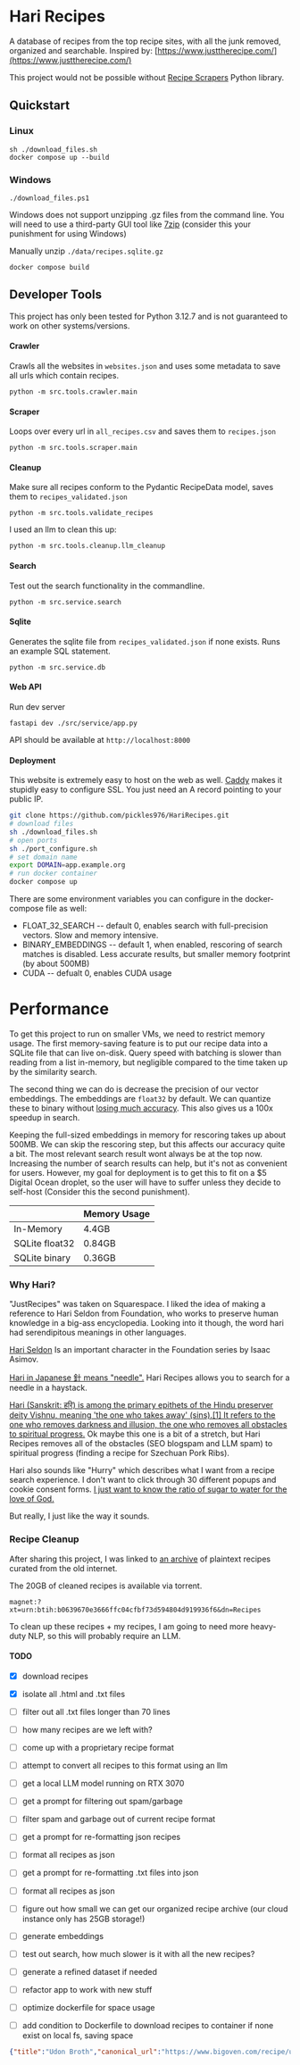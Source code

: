 # Hari Recipes 

A database of recipes from the top recipe sites, with all the junk removed, organized and searchable.
Inspired by: [https://www.justtherecipe.com/](https://www.justtherecipe.com/)

This project would not be possible without [Recipe Scrapers](https://github.com/hhursev/recipe-scrapers) Python library.

## Quickstart

### Linux

```shell
sh ./download_files.sh
docker compose up --build
```

### Windows

```shell
./download_files.ps1
```

Windows does not support unzipping .gz files from the command line. You will need
to use a third-party GUI tool like [7zip](https://7-zip.org/download.html) (consider this your punishment for using Windows)  

Manually unzip `./data/recipes.sqlite.gz`

```shell
docker compose build
```

## Developer Tools

This project has only been tested for Python 3.12.7 and is not guaranteed to work on other systems/versions.

#### Crawler

Crawls all the websites in `websites.json` and uses some metadata to save all urls which contain recipes.

```shell
python -m src.tools.crawler.main
```

#### Scraper

Loops over every url in `all_recipes.csv` and saves them to `recipes.json`

```shell
python -m src.tools.scraper.main
```

#### Cleanup

Make sure all recipes conform to the Pydantic RecipeData model, saves them to `recipes_validated.json`

```shell
python -m src.tools.validate_recipes
```

I used an llm to clean this up:
```shell
python -m src.tools.cleanup.llm_cleanup
```

#### Search

Test out the search functionality in the commandline.

```shell 
python -m src.service.search
```

#### Sqlite

Generates the sqlite file from `recipes_validated.json` if none exists. Runs an example SQL statement.

```shell 
python -m src.service.db
```

#### Web API

Run dev server

```
fastapi dev ./src/service/app.py
```

API should be available at `http://localhost:8000`

#### Deployment

This website is extremely easy to host on the web as well. [Caddy](https://github.com/caddyserver/caddy) makes it stupidly easy to configure SSL. You just need an A record pointing to your public IP. 

```bash
git clone https://github.com/pickles976/HariRecipes.git
# download files
sh ./download_files.sh
# open ports
sh ./port_configure.sh
# set domain name
export DOMAIN=app.example.org
# run docker container
docker compose up
```

There are some environment variables you can configure in the docker-compose file as well:
- FLOAT_32_SEARCH -- default 0, enables search with full-precision vectors. Slow and memory intensive.
- BINARY_EMBEDDINGS -- default 1, when enabled, rescoring of search matches is disabled. Less accurate results, but smaller memory footprint (by about 500MB)
- CUDA -- defualt 0, enables CUDA usage

# Performance

To get this project to run on smaller VMs, we need to restrict memory usage. The first memory-saving feature is to put our recipe data into a SQLite file that can live on-disk. Query speed with batching is slower than reading from a list in-memory, but negligible compared to the time taken up by the similarity search.

The second thing we can do is decrease the precision of our vector embeddings. The embeddings are `float32` by default. We can quantize these to binary without [losing much accuracy](https://emschwartz.me/binary-vector-embeddings-are-so-cool/). This also gives us a 100x speedup in search.  

Keeping the full-sized embeddings in memory for rescoring takes up about 500MB. We can skip the rescoring step, but this affects our accuracy quite a bit. The most relevant search result wont always be at the top now. Increasing the number of search results can help, but it's not as convenient for users. However, my goal for deployment is to get this to fit on a $5 Digital Ocean droplet, so the user will have to suffer unless they decide to self-host (Consider this the second punishment).

|                 | Memory Usage |
|-----------------|--------------|
| In-Memory       | 4.4GB        |
| SQLite float32  | 0.84GB       |
| SQLite binary   | 0.36GB       |

### Why Hari?

"JustRecipes" was taken on Squarespace. I liked the idea of making a reference to Hari Seldon from Foundation, who works to preserve human knowledge in a big-ass encyclopedia.
Looking into it though, the word hari had serendipitous meanings in other languages.

[Hari Seldon](https://en.wikipedia.org/wiki/Hari_Seldon) Is an important character in the Foundation series by Isaac Asimov.  

[Hari in Japanese 針 means "needle".](https://www.tanoshiijapanese.com/dictionary/entry_details.cfm?entry_id=35150) Hari Recipes allows you to search for a needle in a haystack.  

[Hari (Sanskrit: हरि) is among the primary epithets of the Hindu preserver deity Vishnu, meaning 'the one who takes away' (sins).[1] It refers to the one who removes darkness and illusion, the one who removes all obstacles to spiritual progress.](https://en.wikipedia.org/wiki/Hari) 
Ok maybe this one is a bit of a stretch, but Hari Recipes removes all of the obstacles (SEO blogspam and LLM spam) to spiritual progress (finding a recipe for Szechuan Pork Ribs).

Hari also sounds like "Hurry" which describes what I want from a recipe search experience. I don't want to click through 30 different popups and cookie consent forms. [I just want to know the ratio of sugar to water for the love of God.](https://www.youtube.com/shorts/rOXt7HDCn2o)

But really, I just like the way it sounds.


### Recipe Cleanup

After sharing this project, I was linked to [an archive](https://old.reddit.com/r/opendirectories/comments/dsznin/50_gb_directory_of_cooking_recipes/)
of plaintext recipes curated from the old internet.

The 20GB of cleaned recipes is available via torrent.

```
magnet:?xt=urn:btih:b0639670e3666ffc04cfbf73d594804d919936f6&dn=Recipes
```

To clean up these recipes + my recipes, I am going to need more heavy-duty NLP, so this will probably require an LLM.

#### TODO
- [x] download recipes
- [x] isolate all .html and .txt files
- [ ] filter out all .txt files longer than 70 lines
- [ ] how many recipes are we left with?

- [ ] come up with a proprietary recipe format
- [ ] attempt to convert all recipes to this format using an llm
- [ ] get a local LLM model running on RTX 3070
- [ ] get a prompt for filtering out spam/garbage
- [ ] filter spam and garbage out of current recipe format
- [ ] get a prompt for re-formatting json recipes
- [ ] format all recipes as json

- [ ] get a prompt for re-formatting .txt files into json
- [ ] format all recipes as json

- [ ] figure out how small we can get our organized recipe archive (our cloud instance only has 25GB storage!)
- [ ] generate embeddings
- [ ] test out search, how much slower is it with all the new recipes?
- [ ] generate a refined dataset if needed

- [ ] refactor app to work with new stuff

- [ ] optimize dockerfile for space usage
- [ ] add condition to Dockerfile to download recipes to container if none exist on local fs, saving space

```json
{"title":"Udon Broth","canonical_url":"https://www.bigoven.com/recipe/udon-broth/21221","ingredient_groups":[{"ingredients":["3 tb Low sodium soy sauce","2 tb Mirin","4 c Dashi","2 tb Sake (rice wine)"],"purpose":null}],"instructions_list":["Combine all ingredients. Bring to a boil."],"author":"BigOven Cooks","image":"https://bigoven-res.cloudinary.com/image/upload/h_320,w_320,c_fill/recipe-no-image.jpg","language":"en","host":"bigoven.com","site_name":"BigOven.com","category":"Soups, Stews and Chili","cook_time":null,"cooking_method":null,"cuisine":null,"prep_time":null,"yields":"1 serving","total_time":90,"nutrients":{"calories":null,"fatContent":null,"saturatedFatContent": null,"carbohydrateContent":null,"sugarContent":null,"fiberContent":"0.33600000500679 g","proteinContent":null,"sodiumContent":null},"equipment":null,"description":null}
```